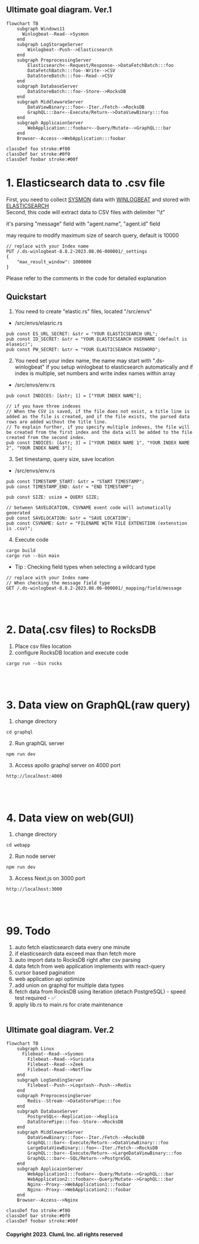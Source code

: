 ## Ultimate goal diagram. Ver.1
```mermaid
flowchart TB
	subgraph Windows11
	  Winlogbeat--Read-->Sysmon
	end
	subgraph LogStorageServer
		Winlogbeat--Push-->Elasticsearch
	end
	subgraph PreprocessingServer
		Elasticsearch<--Request/Response-->DataFetchBatch:::foo
		DataFetchBatch:::foo--Write-->CSV
		DataStoreBatch:::foo--Read-->CSV
	end
	subgraph DatabaseServer
		DataStoreBatch:::foo--Store-->RocksDB
	end
	subgraph MiddlewareServer
		DataViewBinary:::foo<--Iter./Fetch-->RocksDB
		GraphQL:::bar<--Execute/Return-->DataViewBinary:::foo
	end
	subgraph ApplicaionServer
		WebApplication:::foobar<--Query/Mutate-->GraphQL:::bar
	end
	Browser--Access-->WebApplication:::foobar

classDef foo stroke:#f00
classDef bar stroke:#0f0
classDef foobar stroke:#00f
```

# 1. Elasticsearch data to .csv file

First, you need to collect [SYSMON](https://learn.microsoft.com/ko-kr/sysinternals/downloads/sysmon) data with [WINLOGBEAT](https://www.elastic.co/kr/beats/winlogbeat) and stored with [ELASTICSEARCH](https://www.elastic.co/kr/elasticsearch)   
Second, this code will extract data to CSV files with delimiter "\t"

it's parsing "message" field with "agent.name", "agent.id" field

may require to modify maximum size of search query, default is 10000
```
// replace with your Index name
PUT /.ds-winlogbeat-8.8.2-2023.08.06-000001/_settings
{
    "max_result_window": 1000000
}
```

Please refer to the comments in the code for detailed explanation

## Quickstart
1. You need to create "elastic.rs" files, located "/src/envs"
- /src/envs/elasric.rs
```
pub const ES_URL_SECRET: &str = "YOUR ELASTICSEARCH URL";
pub const ID_SECRET: &str = "YOUR ELASTICSEARCH USERNAME (default is elaseic)";
pub const PW_SECRET: &str = "YOUR ELASTICSEARCH PASSWORD";
```
2. You need set your index name, the name may start with ".ds-winlogbeat" if you setup winlogbeat to elasticsearch automatically
and if index is multiple, set numbers and write index names within array
- /src/envs/env.rs
```
pub const INDICES: [&str; 1] = ["YOUR INDEX NAME"];

// if you have three indexes
// When the CSV is saved, if the file does not exist, a title line is added as the file is created, and if the file exists, the parsed data rows are added without the title line.
// To explain further, if you specify multiple indexes, the file will be created from the first index and the data will be added to the file created from the second index.
pub const INDICES: [&str; 3] = ["YOUR INDEX NAME 1", "YOUR INDEX NAME 2", "YOUR INDEX NAME 3"];
```
3. Set timestamp, query size, save location
- /src/envs/env.rs
```
pub const TIMESTAMP_START: &str = "START TIMESTAMP";
pub const TIMESTAMP_END: &str = "END TIMESTAMP";

pub const SIZE: usize = QUERY SIZE;

// between SAVELOCATION, CSVNAME event code will automatically generated
pub const SAVELOCATION: &str = "SAVE LOCATION";
pub const CSVNAME: &str = "FILENAME WITH FILE EXTENSTION (extenstion is .csv)";
```
4. Execute code
```
cargo build
cargo run --bin main
```

* Tip : Checking field types when selecting a wildcard type
```
// replace with your Index name
// When checking the message field type
GET /.ds-winlogbeat-8.8.2-2023.08.06-000001/_mapping/field/message
```
</br></br>

# 2. Data(.csv files) to RocksDB
1. Place csv files location
2. configure RocksDB location and execute code
```
cargo run --bin rocks
```
</br></br>

# 3. Data view on GraphQL(raw query)
1. change directory
```
cd graphql
```
2. Run graphQL server
```
npm run dev
```
3. Access apollo graphql server on 4000 port
```
http://localhost:4000
```
</br></br>

# 4. Data view on web(GUI)
1. change directory
```
cd webapp
```
2. Run node server
```
npm run dev
```
3. Access Next.js on 3000 port
```
http://localhost:3000
```
</br></br>

# 99. Todo
1. auto fetch elasticsearch data every one minute
2. if elasticsearch data exceed max than fetch more
3. auto import data to RocksDB right after csv parsing
4. data fetch from web application implements with react-query
5. cursor based pagination
6. web application api optimize
7. add union on graphql for multiple data types
8. fetch data from RocksDB using iteration (detach PostgreSQL) - speed test required - ✅
9. apply lib.rs to main.rs for crate maintenance
</br></br>

## Ultimate goal diagram. Ver.2
```mermaid
flowchart TB
	subgraph Linux
	  Filebeat--Read-->Sysmon
		Filebeat--Read-->Suricata
		Filebeat--Read-->Zeek
		Filebeat--Read-->Netflow
	end
	subgraph LogSendingServer
		Filebeat--Push-->Logstash--Push-->Redis
	end
	subgraph PreprocessingServer
		Redis--Stream-->DataStorePipe:::foo
	end
	subgraph DatabaseServer
		PostgreSQL<--Replication-->Replica
		DataStorePipe:::foo--Store-->RocksDB
	end
	subgraph MiddlewareServer
		DataViewBinary:::foo<--Iter./Fetch-->RocksDB
		GraphQL:::bar<--Execute/Return-->DataViewBinary:::foo
		LargeDataViewBinary:::foo<--Iter./Fetch-->RocksDB
		GraphQL:::bar<--Execute/Return-->LargeDataViewBinary:::foo
		GraphQL:::bar<--SQL/Return-->PostgreSQL
	end
	subgraph ApplicaionServer
		WebApplication1:::foobar<--Query/Mutate-->GraphQL:::bar
		WebApplication2:::foobar<--Query/Mutate-->GraphQL:::bar
		Nginx--Proxy-->WebApplication1:::foobar
		Nginx--Proxy-->WebApplication2:::foobar
	end
	Browser--Access-->Nginx

classDef foo stroke:#f00
classDef bar stroke:#0f0
classDef foobar stroke:#00f
```

#### Copyright 2023. ClumL Inc. all rights reserved 